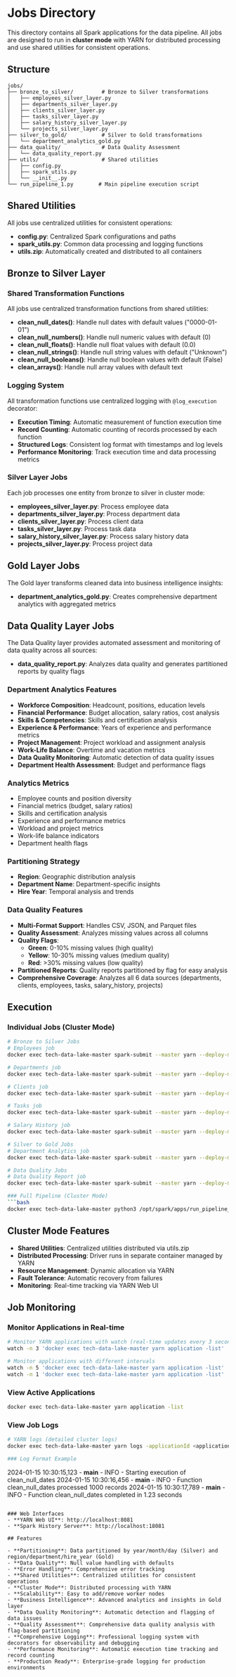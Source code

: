 # Jobs Directory

This directory contains all Spark applications for the data pipeline. All jobs are designed to run in **cluster mode** with YARN for distributed processing and use shared utilities for consistent operations.

## Structure

```
jobs/
├── bronze_to_silver/         # Bronze to Silver transformations
│   ├── employees_silver_layer.py
│   ├── departments_silver_layer.py
│   ├── clients_silver_layer.py
│   ├── tasks_silver_layer.py
│   ├── salary_history_silver_layer.py
│   └── projects_silver_layer.py
├── silver_to_gold/           # Silver to Gold transformations
│   └── department_analytics_gold.py
├── data_quality/             # Data Quality Assessment
│   └── data_quality_report.py
├── utils/                    # Shared utilities
│   ├── config.py
│   ├── spark_utils.py
│   └── __init__.py
└── run_pipeline_1.py        # Main pipeline execution script
```

## Shared Utilities

All jobs use centralized utilities for consistent operations:

- **config.py**: Centralized Spark configurations and paths
- **spark_utils.py**: Common data processing and logging functions
- **utils.zip**: Automatically created and distributed to all containers

## Bronze to Silver Layer

### Shared Transformation Functions
All jobs use centralized transformation functions from shared utilities:

- **clean_null_dates()**: Handle null dates with default values ("0000-01-01")
- **clean_null_numbers()**: Handle null numeric values with default (0)
- **clean_null_floats()**: Handle null float values with default (0.0)
- **clean_null_strings()**: Handle null string values with default ("Unknown")
- **clean_null_booleans()**: Handle null boolean values with default (False)
- **clean_arrays()**: Handle null array values with default text

### Logging System
All transformation functions use centralized logging with `@log_execution` decorator:

- **Execution Timing**: Automatic measurement of function execution time
- **Record Counting**: Automatic counting of records processed by each function
- **Structured Logs**: Consistent log format with timestamps and log levels
- **Performance Monitoring**: Track execution time and data processing metrics

### Silver Layer Jobs
Each job processes one entity from bronze to silver in cluster mode:

- **employees_silver_layer.py**: Process employee data
- **departments_silver_layer.py**: Process department data
- **clients_silver_layer.py**: Process client data
- **tasks_silver_layer.py**: Process task data
- **salary_history_silver_layer.py**: Process salary history data
- **projects_silver_layer.py**: Process project data

## Gold Layer Jobs
The Gold layer transforms cleaned data into business intelligence insights:

- **department_analytics_gold.py**: Creates comprehensive department analytics with aggregated metrics

## Data Quality Layer Jobs
The Data Quality layer provides automated assessment and monitoring of data quality across all sources:

- **data_quality_report.py**: Analyzes data quality and generates partitioned reports by quality flags

### Department Analytics Features
- **Workforce Composition**: Headcount, positions, education levels
- **Financial Performance**: Budget allocation, salary ratios, cost analysis
- **Skills & Competencies**: Skills and certification analysis
- **Experience & Performance**: Years of experience and performance metrics
- **Project Management**: Project workload and assignment analysis
- **Work-Life Balance**: Overtime and vacation metrics
- **Data Quality Monitoring**: Automatic detection of data quality issues
- **Department Health Assessment**: Budget and performance flags

### Analytics Metrics
- Employee counts and position diversity
- Financial metrics (budget, salary ratios)
- Skills and certification analysis
- Experience and performance metrics
- Workload and project metrics
- Work-life balance indicators
- Department health flags

### Partitioning Strategy
- **Region**: Geographic distribution analysis
- **Department Name**: Department-specific insights
- **Hire Year**: Temporal analysis and trends

### Data Quality Features
- **Multi-Format Support**: Handles CSV, JSON, and Parquet files
- **Quality Assessment**: Analyzes missing values across all columns
- **Quality Flags**: 
  - **Green**: 0-10% missing values (high quality)
  - **Yellow**: 10-30% missing values (medium quality)
  - **Red**: >30% missing values (low quality)
- **Partitioned Reports**: Quality reports partitioned by flag for easy analysis
- **Comprehensive Coverage**: Analyzes all 6 data sources (departments, clients, employees, tasks, salary_history, projects)

## Execution

### Individual Jobs (Cluster Mode)
```bash
# Bronze to Silver Jobs
# Employees job
docker exec tech-data-lake-master spark-submit --master yarn --deploy-mode cluster --py-files /opt/spark/apps/utils.zip /opt/spark/apps/bronze_to_silver/employees_silver_layer.py

# Departments job
docker exec tech-data-lake-master spark-submit --master yarn --deploy-mode cluster --py-files /opt/spark/apps/utils.zip /opt/spark/apps/bronze_to_silver/departments_silver_layer.py

# Clients job
docker exec tech-data-lake-master spark-submit --master yarn --deploy-mode cluster --py-files /opt/spark/apps/utils.zip /opt/spark/apps/bronze_to_silver/clients_silver_layer.py

# Tasks job
docker exec tech-data-lake-master spark-submit --master yarn --deploy-mode cluster --py-files /opt/spark/apps/utils.zip /opt/spark/apps/bronze_to_silver/tasks_silver_layer.py

# Salary History job
docker exec tech-data-lake-master spark-submit --master yarn --deploy-mode cluster --py-files /opt/spark/apps/utils.zip /opt/spark/apps/bronze_to_silver/salary_history_silver_layer.py

# Silver to Gold Jobs
# Department Analytics job
docker exec tech-data-lake-master spark-submit --master yarn --deploy-mode cluster --py-files /opt/spark/apps/utils.zip /opt/spark/apps/silver_to_gold/department_analytics_gold.py

# Data Quality Jobs
# Data Quality Report job
docker exec tech-data-lake-master spark-submit --master yarn --deploy-mode cluster --py-files /opt/spark/apps/utils.zip /opt/spark/apps/data_quality/data_quality_report.py

### Full Pipeline (Cluster Mode)
```bash
docker exec tech-data-lake-master python3 /opt/spark/apps/run_pipeline_1.py
```

## Cluster Mode Features

- **Shared Utilities**: Centralized utilities distributed via utils.zip
- **Distributed Processing**: Driver runs in separate container managed by YARN
- **Resource Management**: Dynamic allocation via YARN
- **Fault Tolerance**: Automatic recovery from failures
- **Monitoring**: Real-time tracking via YARN Web UI

## Job Monitoring

### Monitor Applications in Real-time
```bash
# Monitor YARN applications with watch (real-time updates every 3 seconds)
watch -n 3 'docker exec tech-data-lake-master yarn application -list'

# Monitor applications with different intervals
watch -n 5 'docker exec tech-data-lake-master yarn application -list'  # 5 seconds
watch -n 1 'docker exec tech-data-lake-master yarn application -list'  # 1 second
```

### View Active Applications
```bash
docker exec tech-data-lake-master yarn application -list
```

### View Job Logs
```bash
# YARN logs (detailed cluster logs)
docker exec tech-data-lake-master yarn logs -applicationId <application_id>

### Log Format Example
```
2024-01-15 10:30:15,123 - __main__ - INFO - Starting execution of clean_null_dates
2024-01-15 10:30:16,456 - __main__ - INFO - Function clean_null_dates processed 1000 records
2024-01-15 10:30:17,789 - __main__ - INFO - Function clean_null_dates completed in 1.23 seconds
```

### Web Interfaces
- **YARN Web UI**: http://localhost:8081
- **Spark History Server**: http://localhost:18081

## Features

- **Partitioning**: Data partitioned by year/month/day (Silver) and region/department/hire_year (Gold)
- **Data Quality**: Null value handling with defaults
- **Error Handling**: Comprehensive error tracking
- **Shared Utilities**: Centralized utilities for consistent operations
- **Cluster Mode**: Distributed processing with YARN
- **Scalability**: Easy to add/remove worker nodes
- **Business Intelligence**: Advanced analytics and insights in Gold layer
- **Data Quality Monitoring**: Automatic detection and flagging of data issues
- **Quality Assessment**: Comprehensive data quality analysis with flag-based partitioning
- **Comprehensive Logging**: Professional logging system with decorators for observability and debugging
- **Performance Monitoring**: Automatic execution time tracking and record counting
- **Production Ready**: Enterprise-grade logging for production environments 